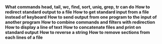 **What commands head, tail, wc, find, sort, uniq, grep, tr can do**
**How to redirect standard output to a file**
**How to get standard input from a file instead of keyboard**
**How to send output from one program to the input of another program**
**How to combine commands and filters with redirection**
**How to display a line of text**
**How to concatenate files and print on standard output**
**How to reverse a string**
**How to remove sections from each lines of a file**
